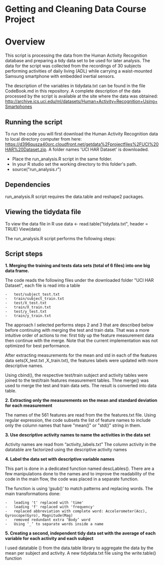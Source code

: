 Getting and Cleaning Data Course Project
========================================

Overview
=========
This script is processing the data from the Human Activity Recognition database and preparing a tidy data set to be used for later analysis. 
The data for the script was collected from the recordings of 30 subjects performing activities of daily living (ADL) while carrying a waist-mounted Samsung smartphone with embedded inertial sensors.

The description of the variables in tidydata.txt can be found in the file CodeBook.md in this repository.
A complete description of the data processed by the script is available at the site where the data was obtained: 
http://archive.ics.uci.edu/ml/datasets/Human+Activity+Recognition+Using+Smartphones

Running the script
-------------------
To run the code you will first download the Human Activity Recognition data to local directory computer from here:
https://d396qusza40orc.cloudfront.net/getdata%2Fprojectfiles%2FUCI%20HAR%20Dataset.zip.
A folder names 'UCI HAR Dataset' is downloaded. 
- Place the run_analysis.R script in the same folder.
- In your R studio set the working directory to this folder's path.
- source("run_analysis.r")

Dependencies
-------------
run_analysis.R script requires the data.table and reshape2 packages.

Viewing the tidydata file
-------------------------
To view the data file in R use
data <- read.table("tidydata.txt", header = TRUE)
View(data)

The run_analysis.R script performs the following steps:

Script steps
-------------
**1. Merging the training and tests data sets (total of 6 files) into one big data frame.**

The code reads the following files under the downloaded folder "UCI HAR Dataset", each file is read into a table
```
-	test/subject_test.txt  
-	train/subject_train.txt
-	test/X_test.txt
-	train/X_train.txt
-	test/y_test.txt
-	train/y_train.txt
```
The approach I selected performs steps 2 and 3 that are described below before continuing with merging the test and train data. That was a more intuitive order of actions to me: first tidy up the feature measurement data then continue with the merge. Note that the current implementation was not optimized for best performance.
  
After extracting measurements for the mean and std in each of the features data sets(X_test.txt ,X_train.txt), the features labels were updated with more descriptive names. 

Using cbind(), the respective test/train subject and activity tables were joined to the test/train features measurement tables. Thne merge() was used to merge the test and train data sets. The result is converted into data table.

**2. Extracting only the measurements on the mean and standard deviation for each measurement**

The names of the 561 features are read from the the features.txt file.
Using regular expression, the code subsets the list of feature names to include only the column names that have "mean()" or "std()" string in them.

**3. Use descriptive activity names to name the activities in the data set**

Activity names are read from “activity_labels.txt”
The column activity in the datatable are factorized using the descriptive activity names

**4. Label the data set with descriptive variable names**

This part is done in a dedicated function named descLables().
There are a few manipulations done to the names and to improve the readability of the code in the main flow, the code was placed in a separate function.

The function is using ‘gsub()’ to match patterns and replacing words.
The main transformations done:
```
-	leading 't' replaced with 'time'
-	leading 'f' replaced with 'frequency'
-	replaced abbreviation with complete word: Accelerometer(Acc), Gyroscope(Gyro), Magnitude(Mag)
-	removed redundant extra ‘Body’ word
-	Using ‘_’ to separate words inside a name 
```
**5. Creating a second, independent tidy data set with the average of each variable for each activity and each subject**

I used datatable () from the data.table library to aggregate the data by the mean per subject and activity.
A new tidydata.txt file using the write.table() function
